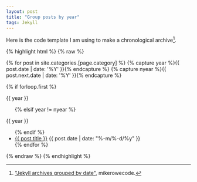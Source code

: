 ```yaml
---
layout: post
title: "Group posts by year"
tags: Jekyll
---
```


Here is the code template I am using to make a chronological archive[^mik].

{% highlight html %}
{% raw %}

{% for post in site.categories.[page.category] %}
{% capture year %}{{ post.date | date: '%Y' }}{% endcapture %}
{% capture nyear %}{{ post.next.date | date: '%Y' }}{% endcapture %}

{% if forloop.first %}
<p>{{ year }}</p><ul>
{% elsif year != nyear %}
</ul><p>{{ year }}</p><ul>
{% endif %}

<li><a href="{{site.baseurl}}{{post.url}}">{{ post.title }}</a>
{{ post.date | date: "%-m/%-d/%y" }}</li>
{% endfor %}
</ul>

{% endraw %}
{% endhighlight %}

[^mik]: ["Jekyll archives grouped by date"](http://mikerowecode.com/2010/08/jekyll_archives_grouped_by_year.html), mikerowecode.